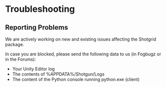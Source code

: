 # Troubleshooting
## Reporting Problems
We are actively working on new and existing issues affecting the Shotgrid package. 

In case you are blocked, please send the following data to us (in Fogbugz or in
the Forums):
* Your Unity Editor log
* The contents of %APPDATA%/Shotgun/Logs
* The content of the Python console running python.exe (client)

